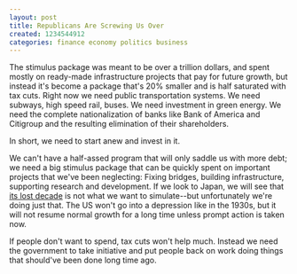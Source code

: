 ```yaml
---
layout: post
title: Republicans Are Screwing Us Over
created: 1234544912
categories: finance economy politics business
---
```

The stimulus package was meant to be over a trillion dollars, and spent mostly on ready-made infrastructure projects that pay for future growth, but instead it's become a package that's 20% smaller and is half saturated with tax cuts. Right now we need public transportation systems. We need subways, high speed rail, buses. We need investment in green energy. We need the complete nationalization of banks like Bank of America and Citigroup and the resulting elimination of their shareholders.

In short, we need to start anew and invest in it.

We can't have a half-assed program that will only saddle us with more debt; we need a big stimulus package that can be quickly spent on important projects that we've been neglecting: Fixing bridges, building infrastructure, supporting research and development. If we look to Japan, we will see that <a href="http://www.nytimes.com/2009/02/13/business/economy/13yen.html">its lost decade</a> is not what we want to simulate--but unfortunately we're doing just that. The US won't go into a depression like in the 1930s, but it will not resume normal growth for a long time unless prompt action is taken now.

If people don't want to spend, tax cuts won't help much. Instead we need the government to take initiative and put people back on work doing things that should've been done long time ago.
